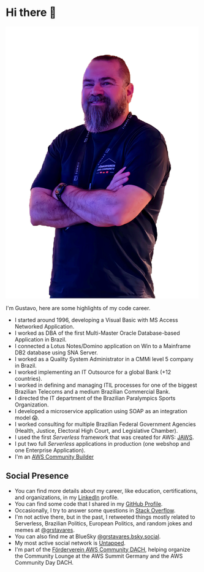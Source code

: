 # Hi there 👋

![Profile Image](./profile.png)

I'm Gustavo, here are some highlights of my code career.

- I started around 1996, developing a Visual Basic with MS Access Networked Application.
- I worked as DBA of the first Multi-Master Oracle Database-based Application in Brazil.
- I connected a Lotus Notes/Domino application on Win to a Mainframe DB2 database using SNA Server.
- I worked as a Quality System Administrator in a CMMi level 5 company in Brazil.
- I worked implementing an IT Outsource for a global Bank (+12 countries).
- I worked in defining and managing ITIL processes for one of the biggest Brazilian Telecoms and a medium Brazilian Commercial Bank.
- I directed the IT department of the Brazilian Paralympics Sports Organization.
- I developed a microservice application using SOAP as an integration model 😱.
- I worked consulting for multiple Brazilian Federal Government Agencies (Health, Justice, Electoral High Court, and Legislative Chamber).
- I used the first _Serverless_ framework that was created for AWS: [JAWS](https://aws.amazon.com/blogs/compute/getting-started-with-jaws-on-amazon-web-services/).
- I put two full _Serverless_ applications in production (one webshop and one Enterprise Application).
- I'm an [AWS Community Builder](https://aws.amazon.com/developer/community/community-builders/)

## Social Presence

- You can find more details about my career, like education, certifications, and organizations, in my [LinkedIn](https://www.linkedin.com/in/gustavares/) profile.
- You can find some code that I shared in my [GitHub Profile](https://github.com/grstavares).
- Occasionally, I try to answer some questions in [Stack Overflow](https://stackoverflow.com/users/6471284/gustavo-tavares).
- I'm not active there, but in the past, I retweeted things mostly related to Serverless, Brazilian Politics, European Politics, and random jokes and memes at [@grstavares](https://twitter.com/grstavares).
- You can also find me at BlueSky [@grstavares.bsky.social](https://bsky.app/profile/grstavares.bsky.social).
- My most active social network is [Untapped](https://untappd.com/user/grstavares).
- I'm part of the [Förderverein AWS Community DACH](https://www.linkedin.com/company/aws-community-dach/), helping organize the Community Lounge at the AWS Summit Germany and the AWS Community Day DACH.
